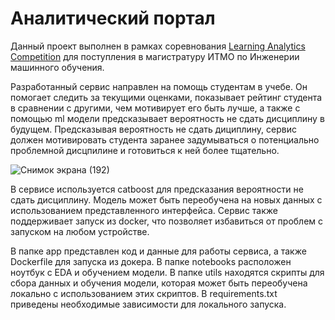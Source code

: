 # Аналитический портал

Данный проект выполнен в рамках соревнования [Learning Analytics Competition](https://ods.ai/competitions/learning-analytics) для поступления в магистратуру ИТМО по Инженерии машинного обучения. 

Разработанный сервис направлен на помощь студентам в учебе. Он помогает следить за текущими оценками, показывает рейтинг студента в сравнении с другими, чем мотивирует его быть лучше, а также с помощью ml модели предсказывает вероятность не сдать дисциплину в будущем. Предсказывая вероятность не сдать дициплину, сервис должен мотивировать студента заранее задумываться о потенциально проблемной дисцпилине и готовиться к ней более тщательно. 

![Снимок экрана (192)](https://user-images.githubusercontent.com/61317465/178121357-af64f228-afed-45d2-9415-f6bf0ec53f1b.png)

В сервисе используется catboost для предсказания вероятности не сдать дисциплину. Модель может быть переобучена на новых данных с использованием представленного интерфейса. Сервис также поддерживает запуск из docker, что позволяет избавиться от проблем с запуском на любом устройстве. 

В папке app представлен код и данные для работы сервиса, а также Dockerfile для запуска из докера. В папке notebooks расположен ноутбук с EDA и обучением модели. В папке utils находятся скрипты для сбора данных и обучения модели, которая может быть переобучена локально с использованием этих скриптов. В requirements.txt приведены необходимые зависимости для локального запуска. 
